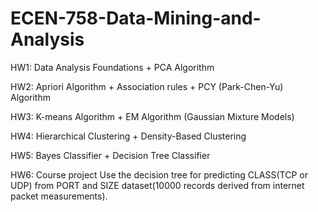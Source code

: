 # ECEN-758-Data-Mining-and-Analysis
HW1: Data Analysis Foundations + PCA Algorithm

HW2: Apriori Algorithm + Association rules + PCY (Park-Chen-Yu) Algorithm

HW3: K-means Algorithm + EM Algorithm (Gaussian Mixture Models)

HW4: Hierarchical Clustering + Density-Based Clustering

HW5: Bayes Classifier + Decision Tree Classifier

HW6: Course project
Use the decision tree for predicting CLASS(TCP or UDP) from PORT and SIZE dataset(10000 records derived from internet packet measurements).  
